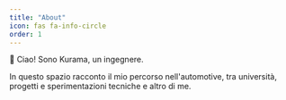 ```yaml
---
title: "About"
icon: fas fa-info-circle
order: 1
---
```


👋 Ciao! Sono Kurama, un ingegnere.

In questo spazio racconto il mio percorso nell'automotive, tra università, progetti e sperimentazioni tecniche e altro di me.
